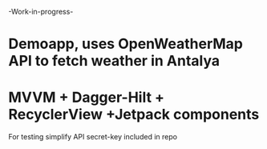 -Work-in-progress-
# Demoapp, uses OpenWeatherMap API to fetch weather in Antalya
# MVVM + Dagger-Hilt + RecyclerView +Jetpack components
For testing simplify API secret-key included in repo
